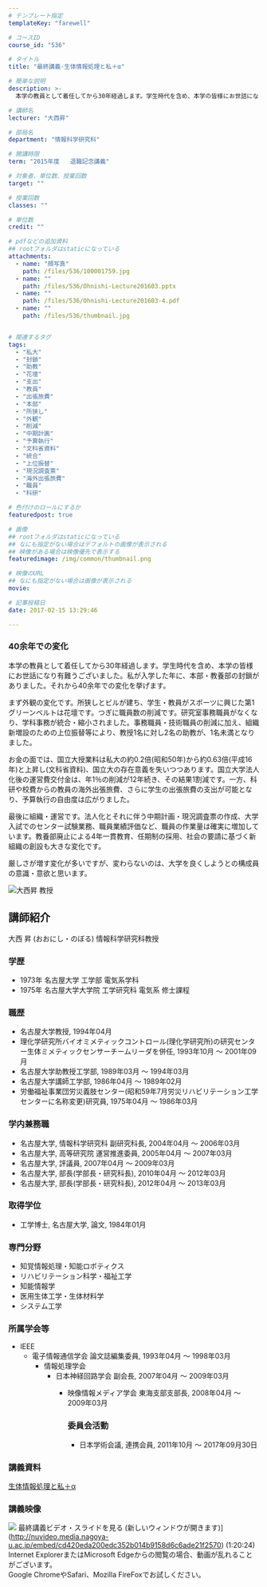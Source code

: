 ```yaml
---
# テンプレート指定
templateKey: "farewell"

# コースID
course_id: "536"

# タイトル
title: "最終講義-生体情報処理と私＋α"

# 簡単な説明
description: >-
  本学の教員として着任してから30年経過します。学生時代を含め、本学の皆様にお世話になり有難うございました。私が入学した年に、本部・教養部の封鎖がありました。それから40余年での変化を挙げます。...

# 講師名
lecturer: "大西昇"

# 部局名
department: "情報科学研究科"

# 開講時限
term: "2015年度	退職記念講義"

# 対象者、単位数、授業回数
target: ""

# 授業回数
classes: ""

# 単位数
credit: ""

# pdfなどの追加資料
## rootフォルダはstaticになっている
attachments: 
  - name: "顔写真" 
    path: /files/536/100001759.jpg
  - name: "" 
    path: /files/536/Ohnishi-Lecture201603.pptx
  - name: "" 
    path: /files/536/Ohnishi-Lecture201603-4.pdf
  - name: "" 
    path: /files/536/thumbnail.jpg


# 関連するタグ
tags:
  - "私大"
  - "封鎖"
  - "助教"
  - "花壇"
  - "支出"
  - "教員"
  - "出張旅費"
  - "本部"
  - "所狭し"
  - "外観"
  - "削減"
  - "中期計画"
  - "予算執行"
  - "文科省資料"
  - "統合"
  - "上位振替"
  - "現況調査票"
  - "海外出張旅費"
  - "職員"
  - "科研"

# 色付けのロールにするか
featuredpost: true

# 画像
## rootフォルダはstaticになっている
## なにも指定がない場合はデフォルトの画像が表示される
## 映像がある場合は映像優先で表示する
featuredimage: /img/common/thumbnail.png

# 映像のURL
## なにも指定がない場合は画像が表示される
movie: 

# 記事投稿日
date: 2017-02-15 13:29:46

---
```

### 40余年での変化 

本学の教員として着任してから30年経過します。学生時代を含め、本学の皆様にお世話になり有難うございました。私が入学した年に、本部・教養部の封鎖がありました。それから40余年での変化を挙げます。

まず外観の変化です。所狭しとビルが建ち、学生・教員がスポーツに興じた第1グリーンベルトは花壇です。つぎに職員数の削減です。研究室事務職員がなくなり、学科事務が統合・縮小されました。事務職員・技術職員の削減に加え、組織新増設のための上位振替等により、教授1名に対し2名の助教が、1名未満となりました。

お金の面では、国立大授業料は私大の約0.2倍(昭和50年)から約0.63倍(平成16年)と上昇し(文科省資料)、国立大の存在意義を失いつつあります。国立大学法人化後の運営費交付金は、年1％の削減が12年続き、その結果1割減です。一方、科研や校費からの教員の海外出張旅費、さらに学生の出張旅費の支出が可能となり、予算執行の自由度は広がりました。

最後に組織・運営です。法人化とそれに伴う中期計画・現況調査票の作成、大学入試でのセンター試験業務、職員業績評価など、職員の作業量は確実に増加しています。教養部廃止による4年一貫教育、任期制の採用、社会の要請に基づく新組織の創設も大きな変化です。

厳しさが増す変化が多いですが、変わらないのは、大学を良くしようとの構成員の意識・意欲と思います。

![大西昇 教授](/files/536/100001759.jpg) 
## 講師紹介

大西 昇 (おおにし・のぼる) 情報科学研究科教授 

### 学歴

  * 1973年 名古屋大学 工学部 電気系学科
  * 1975年 名古屋大学大学院 工学研究科 電気系 修士課程

### 職歴

  * 名古屋大学教授, 1994年04月
  * 理化学研究所バイオミメティックコントロール(理化学研究所)の研究センター生体ミメティックセンサーチームリーダを併任, 1993年10月 ～ 2001年09月
  * 名古屋大学助教授工学部, 1989年03月 ～ 1994年03月
  * 名古屋大学講師工学部, 1986年04月 ～ 1989年02月
  * 労働福祉事業団労災義肢センター(昭和59年7月労災リハビリテーション工学センターに名称変更)研究員, 1975年04月 ～ 1986年03月

### 学内兼務職

  * 名古屋大学, 情報科学研究科 副研究科長, 2004年04月 ～ 2006年03月
  * 名古屋大学, 高等研究院 運営推進委員, 2005年04月 ～ 2007年03月
  * 名古屋大学, 評議員, 2007年04月 ～ 2009年03月
  * 名古屋大学, 部長(学部長・研究科長), 2010年04月 ～ 2012年03月
  * 名古屋大学, 部長(学部長・研究科長), 2012年04月 ～ 2013年03月

### 取得学位

  * 工学博士, 名古屋大学, 論文, 1984年01月

### 専門分野

  * 知覚情報処理・知能ロボティクス
  * リハビリテーション科学・福祉工学
  * 知能情報学
  * 医用生体工学・生体材料学
  * システム工学

### 所属学会等

  * IEEE 
      * 電子情報通信学会 論文誌編集委員, 1993年04月 ～ 1998年03月 
          * 情報処理学会 
              * 日本神経回路学会 副会長, 2007年04月 ～ 2009年03月 
                  * 映像情報メディア学会 東海支部支部長, 2008年04月 ～ 2009年03月  
                    ### 委員会活動
                    
                      * 日本学術会議, 連携会員, 2011年10月 ～ 2017年09月30日
### 講義資料


[生体情報処理と私＋α](/files/536/Ohnishi-Lecture201603-4.pdf) 

### 講義映像


![](/files/536/thumbnail.jpg) 最終講義ビデオ・スライドを見る (新しいウィンドウが開きます)](http://nuvideo.media.nagoya-u.ac.jp/embed/cd420eda200edc352b014b9158d6c6ade21f2570) (1:20:24)  
Internet ExplorerまたはMicrosoft Edgeからの閲覧の場合、動画が乱れることがございます。  
Google ChromeやSafari、Mozilla FireFoxでお試しください。